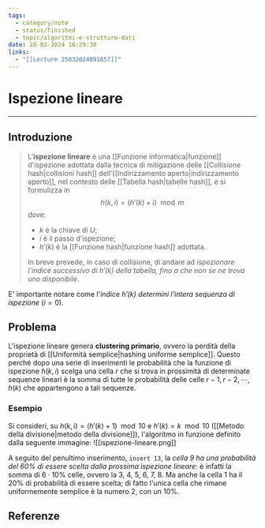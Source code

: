 ```yaml
---
tags:
  - category/note
  - status/finished
  - topic/algoritmi-e-strutture-dati
date: 28-03-2024 16:29:30
links:
  - "[[Lecture 25032024091657]]"
---
```

# Ispezione lineare
---
## Introduzione
> L'**ispezione lineare** è una [[Funzione informatica|funzione]] d'ispezione adottata dalla tecnica di mitigazione delle [[Collisione hash|collisioni hash]] dell'[[Indirizzamento aperto|indirizzamento aperto]], nel contesto delle [[Tabella hash|tabelle hash]], e si formulizza in
> $$h(k, i) = (h'(k) + i) \mod{m}$$
> dove:
> - $k$ è la chiave di $U$;
> - $i$ è il passo d'ispezione;
> - $h'(k)$ è la [[Funzione hash|funzione hash]] adottata.
> 
> In breve prevede, in caso di collisione, di andare ad _ispezionare l'indice successivo di $h'(k)$ della tabella, fino a che non se ne trova uno disponibile_.

E' importante notare come l'_indice $h'(k)$ determini l'intera sequenza di ispezione_ ($i = 0$).

## Problema
L'ispezione lineare genera **clustering primario**, ovvero la perdità della proprietà di [[Uniformità semplice|hashing uniforme semplice]]. Questo perché dopo una serie di inserimenti le probabilità che la funzione di ispezione $h(k, i)$ scelga una cella $r$ che si trova in prossimità di determinate sequenze lineari è la somma di tutte le probabilità delle celle $r-1, r-2, \cdots, h(k)$ che appartengono a tali sequenze.

### Esempio
Si consideri, su $h(k, i) = (h'(k) + 1) \mod{10}$ e $h'(k) = k \mod{10}$ ([[Metodo della divisione|metodo della divisione]]), l'algoritmo in funzione definito dalla seguente immagine:
![[ispezione-lineare.png]]

A seguito del penultimo inserimento, `insert 13`, la _cella 9 ha una probabilità del 60% di essere scelta dalla prossima ispezione lineare_: è infatti la somma di $6 \cdot 10\%$ celle, ovvero la 3, 4, 5, 6, 7, 8. Ma anche la cella 1 ha il 20% di probabilità di essere scelta; di fatto l'unica cella che rimane uniformemente semplice è la numero 2, con un 10%.

## Referenze